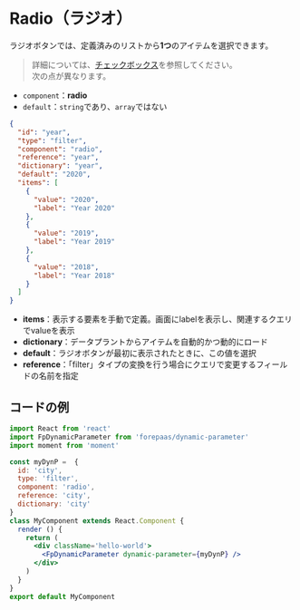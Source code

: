 # Radio（ラジオ）

ラジオボタンでは、定義済みのリストから**1つ**のアイテムを選択できます。

> 詳細については、[チェックボックス](/jp/technical/sdk/app/dynamic_parameters/list/checkbox)を参照してください。  
次の点が異なります。
* `component`：**radio**
* `default`：`string`であり、`array`ではない


```json
{
  "id": "year",
  "type": "filter",
  "component": "radio",
  "reference": "year",
  "dictionary": "year",
  "default": "2020",
  "items": [
    {
      "value": "2020",
      "label": "Year 2020"
    },
    {
      "value": "2019",
      "label": "Year 2019"
    },
    {
      "value": "2018",
      "label": "Year 2018"
    }
  ]
}
```
* __items__：表示する要素を手動で定義。画面にlabelを表示し、関連するクエリでvalueを表示
* __dictionary__：データプラントからアイテムを自動的かつ動的にロード
* __default__：ラジオボタンが最初に表示されたときに、この値を選択
* __reference__：「filter」タイプの変換を行う場合にクエリで変更するフィールドの名前を指定

## コードの例

```jsx
import React from 'react'
import FpDynamicParameter from 'forepaas/dynamic-parameter'
import moment from 'moment'

const myDynP =  {
  id: 'city',
  type: 'filter',
  component: 'radio',
  reference: 'city',
  dictionary: 'city'
}
class MyComponent extends React.Component {
  render () {
    return (
      <div className='hello-world'>
        <FpDynamicParameter dynamic-parameter={myDynP} />
      </div>
    )
  }
}
export default MyComponent
```